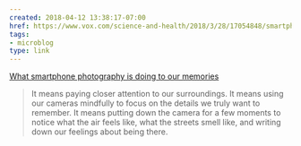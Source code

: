 ```yaml
---
created: 2018-04-12 13:38:17-07:00
href: https://www.vox.com/science-and-health/2018/3/28/17054848/smartphones-photos-memory-research-psychology-attention
tags:
- microblog
type: link
---
```


[What smartphone photography is doing to our memories](https://www.vox.com/science-and-health/2018/3/28/17054848/smartphones-photos-memory-research-psychology-attention)

> It means paying closer attention to our surroundings. It means using our cameras mindfully to focus on the details we truly want to remember. It means putting down the camera for a few moments to notice what the air feels like, what the streets smell like, and writing down our feelings about being there.